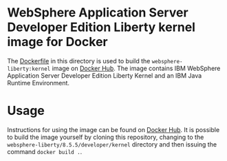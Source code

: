 # WebSphere Application Server Developer Edition Liberty kernel image for Docker

The [Dockerfile](Dockerfile) in this directory is used to build the `websphere-liberty:kernel` image on [Docker Hub](https://registry.hub.docker.com/_/websphere-liberty/). The image contains IBM WebSphere Application Server Developer Edition Liberty Kernel and an IBM Java Runtime Environment.

# Usage

Instructions for using the image can be found on [Docker Hub](https://registry.hub.docker.com/_/websphere-liberty/). It is possible to build the image yourself by cloning this repository, changing to the `websphere-liberty/8.5.5/developer/kernel` directory and then issuing the command `docker build .`.
